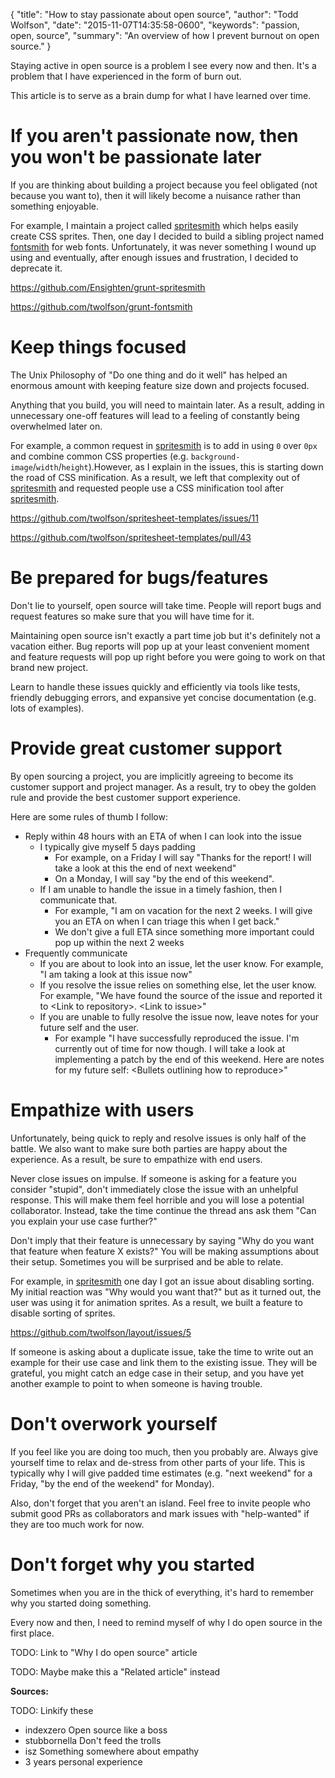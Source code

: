 {
  "title": "How to stay passionate about open source",
  "author": "Todd Wolfson",
  "date": "2015-11-07T14:35:58-0600",
  "keywords": "passion, open, source",
  "summary": "An overview of how I prevent burnout on open source."
}

Staying active in open source is a problem I see every now and then. It's a problem that I have experienced in the form of burn out.

This article is to serve as a brain dump for what I have learned over time.

# If you aren't passionate now, then you won't be passionate later
If you are thinking about building a project because you feel obligated (not because you want to), then it will likely become a nuisance rather than something enjoyable.

For example, I maintain a project called [spritesmith][] which helps easily create CSS sprites. Then, one day I decided to build a sibling project named [fontsmith][] for web fonts. Unfortunately, it was never something I wound up using and eventually, after enough issues and frustration, I decided to deprecate it.

https://github.com/Ensighten/grunt-spritesmith

https://github.com/twolfson/grunt-fontsmith

[spritesmith]: https://github.com/Ensighten/grunt-spritesmith
[fontsmith]: https://github.com/twolfson/grunt-fontsmith

# Keep things focused
The Unix Philosophy of "Do one thing and do it well" has helped an enormous amount with keeping feature size down and projects focused.

Anything that you build, you will need to maintain later. As a result, adding in unnecessary one-off features will lead to a feeling of constantly being overwhelmed later on.

For example, a common request in [spritesmith][] is to add in using `0` over `0px` and combine common CSS properties (e.g. `background-image`/`width`/`height`).However, as I explain in the issues, this is starting down the road of CSS minification. As a result, we left that complexity out of [spritesmith][] and requested people use a CSS minification tool after [spritesmith][].

https://github.com/twolfson/spritesheet-templates/issues/11

https://github.com/twolfson/spritesheet-templates/pull/43

# Be prepared for bugs/features
Don't lie to yourself, open source will take time. People will report bugs and request features so make sure that you will have time for it.

Maintaining open source isn't exactly a part time job but it's definitely not a vacation either. Bug reports will pop up at your least convenient moment and feature requests will pop up right before you were going to work on that brand new project.

Learn to handle these issues quickly and efficiently via tools like tests, friendly debugging errors, and expansive yet concise documentation (e.g. lots of examples).

# Provide great customer support
By open sourcing a project, you are implicitly agreeing to become its customer support and project manager. As a result, try to obey the golden rule and provide the best customer support experience.

Here are some rules of thumb I follow:

- Reply within 48 hours with an ETA of when I can look into the issue
    - I typically give myself 5 days padding
        - For example, on a Friday I will say "Thanks for the report! I will take a look at this the end of next weekend"
        - On a Monday, I will say "by the end of this weekend".
    - If I am unable to handle the issue in a timely fashion, then I communicate that.
        - For example, "I am on vacation for the next 2 weeks. I will give you an ETA on when I can triage this when I get back."
        - We don't give a full ETA since something more important could pop up within the next 2 weeks
- Frequently communicate
    - If you are about to look into an issue, let the user know. For example, "I am taking a look at this issue now"
    - If you resolve the issue relies on something else, let the user know. For example, "We have found the source of the issue and reported it to &lt;Link to repository&gt;. &lt;Link to issue&gt;"
    - If you are unable to fully resolve the issue now, leave notes for your future self and the user.
        - For example "I have successfully reproduced the issue. I'm currently out of time for now though. I will take a look at implementing a patch by the end of this weekend. Here are notes for my future self: &lt;Bullets outlining how to reproduce&gt;"

# Empathize with users
Unfortunately, being quick to reply and resolve issues is only half of the battle. We also want to make sure both parties are happy about the experience. As a result, be sure to empathize with end users.

Never close issues on impulse. If someone is asking for a feature you consider "stupid", don't immediately close the issue with an unhelpful response. This will make them feel horrible and you will lose a potential collaborator. Instead, take the time continue the thread ans ask them "Can you explain your use case further?"

Don't imply that their feature is unnecessary by saying "Why do you want that feature when feature X exists?" You will be making assumptions about their setup. Sometimes you will be surprised and be able to relate.

For example, in [spritesmith][] one day I got an issue about disabling sorting. My initial reaction was "Why would you want that?" but as it turned out, the user was using it for animation sprites. As a result, we built a feature to disable sorting of sprites.

https://github.com/twolfson/layout/issues/5

If someone is asking about a duplicate issue, take the time to write out an example for their use case and link them to the existing issue. They will be grateful, you might catch an edge case in their setup, and you have yet another example to point to when someone is having trouble.

# Don't overwork yourself
If you feel like you are doing too much, then you probably are. Always give yourself time to relax and de-stress from other parts of your life. This is typically why I will give padded time estimates (e.g. "next weekend" for a Friday, "by the end of the weekend" for Monday).

Also, don't forget that you aren't an island. Feel free to invite people who submit good PRs as collaborators and mark issues with "help-wanted" if they are too much work for now.

# Don't forget why you started
Sometimes when you are in the thick of everything, it's hard to remember why you started doing something.

Every now and then, I need to remind myself of why I do open source in the first place.

TODO: Link to "Why I do open source" article

TODO: Maybe make this a "Related article" instead

**Sources:**

TODO: Linkify these

- indexzero Open source like a boss
- stubbornella Don't feed the trolls
- isz Something somewhere about empathy
- 3 years personal experience

